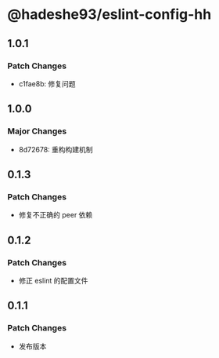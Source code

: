 # @hadeshe93/eslint-config-hh

## 1.0.1

### Patch Changes

- c1fae8b: 修复问题

## 1.0.0

### Major Changes

- 8d72678: 重构构建机制

## 0.1.3

### Patch Changes

- 修复不正确的 peer 依赖

## 0.1.2

### Patch Changes

- 修正 eslint 的配置文件

## 0.1.1

### Patch Changes

- 发布版本
